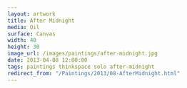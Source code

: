 ```yaml
---
layout: artwork
title: After Midnight
media: Oil
surface: Canvas
width: 40
height: 30
image_url: /images/paintings/after-midnight.jpg
date: 2013-04-08 12:00:00
tags: paintings thinkspace solo after-midnight
redirect_from: "/Paintings/2013/08-AfterMidnight.html"
---
```

